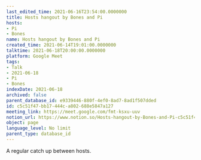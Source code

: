 ```yaml
---
last_edited_time: 2021-06-16T23:54:00.0000000
title: Hosts hangout by Bones and Pi
hosts:
- Pi
- Bones
name: Hosts hangout by Bones and Pi
created_time: 2021-06-14T19:01:00.0000000
talktime: 2021-06-18T20:00:00.0000000
platform: Google Meet
tags:
- Talk
- 2021-06-18
- Pi
- Bones
indexDate: 2021-06-18
archived: false
parent_database_id: e9339446-880f-4ef0-8ad7-8ad1f507dded
id: c5c51f47-bb17-444c-a802-688e5847a127
meeting_link: https://meet.google.com/fmt-ksxu-uuv
notion_url: https://www.notion.so/Hosts-hangout-by-Bones-and-Pi-c5c51f47bb17444ca802688e5847a127
object: page
language_level: No limit
parent_type: database_id
---
```


A regular catch up between hosts.


